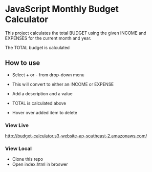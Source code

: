 # JavaScript Monthly Budget Calculator

This project calculates the total BUDGET using the given INCOME and EXPENSES for the current month and year.

The TOTAL budget is calculated 


## How to use

- Select + or - from drop-down menu

- This will convert to either an INCOME or EXPENSE

- Add a description and a value   

- TOTAL is calculated above

- Hover over added item to delete

### View Live
http://budget-calculator.s3-website-ap-southeast-2.amazonaws.com/

### View Local
- Clone this repo
- Open index.html in broswer
